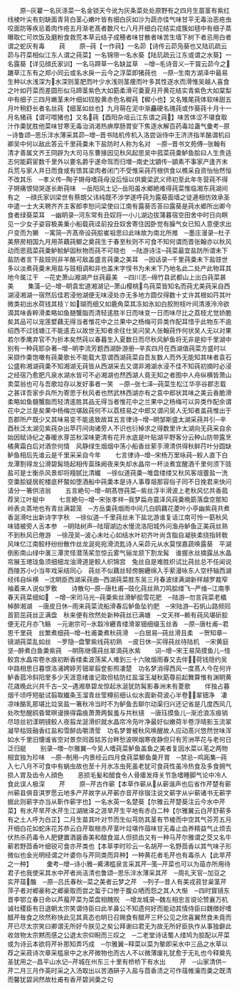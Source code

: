 <!-- { "loadSidebar": true } -->
　　原─灰藋一名灰涤菜一名金锁天今讹为灰条菜处处原野有之四月生苗茎有紫红线棱叶尖有刻缺面青背白茎心嫩叶皆有细白灰如沙为蔬亦佳气味甘平无毒治恶疮虫咬面防等疾忌着肉作疮五月渐老髙者数尺七八月开细白花结实成簇如毬中有细子蒸曝取仁可炊饭及磨粉食救荒本草云结子成穂者味甘散者味苦生墙下树下者忌用白者谓之蛇灰有毒
　　莼
　　原─莼【一作莼】一名茆【诗传云茆凫葵也又陆玑疏云茆与荇菜相似江东人谓之莼菜】一名锦带一名水葵【陆玑疏云江东或谓之水葵】一名露葵【详见顔氏家训】一名马蹄草一名缺盆草　─增─毛诗音义─干寳云茆今之蹗草江东有之郑小同云或名水戾一云今之浮菜即猪莼也　─原─生南方湖泽中最易生种以水浅深为水深则茎肥而叶少水浅则茎痩而叶多其性逐水而滑惟吴越人喜食之叶如荇菜而差圆形似马蹄茎紫色大如筯柔滑可羮夏月开黄花结实青紫色大如棠梨中有细子三四月嫩茎未叶细如钗股黄赤色名穉莼【穉小也】又名雉尾莼体软味甜五月叶稍舒长者名丝莼【细茎如丝也】九月萌在泥中渐麤硬名瑰莼或作葵莼十月十一月名猪莼【谓可喂猪也】又名莼【酉阳杂俎云江东谓之莼】味苦体涩不堪食取汁作羮犹胜他菜味甘寒无毒治消渇热痹厚肠胃安下焦逐水解百药毒竝蛊气彚考─原─诗鲁颂─思乐泮水薄采其茆─增─晋书陆机传机入洛尝诣侍中王济济指羊酪谓机曰卿吴中何以敌此答云千里莼羮未下盐防时人称为名对　─原─晋书文苑傅─张翰有清才善属文齐王冏辟为大司马东曹掾因见秋风起思吴中菰菜莼羮鲈鱼脍曰人生贵适志何能羁宦数千里外以要名爵乎遂命驾而归増─南史沈顗传─顗素不事家产逢齐末兵荒与家人并日而食或有馈其梁肉者闭门不受惟采莼荇根供食以樵采自资怡怡然恒不改其乐　─孝义传─陶子锵母嗜莼母没后恒以供奠梁武义师初至此年冬营莼不得子锵痛恨恸哭遂长断莼味　─岳阳风土记─岳阳虽水郷絶难得莼菜惟临湘东莼湖间有之　─顔氏家训梁世有蔡朗父讳纯既不涉学遂呼莼为露葵面墙之徒逓相仿效承圣中遣一士大夫聘齐齐主客郎李恕问梁使曰江南有露葵否荅曰露葵是莼水郷所出卿今食者绿葵菜耳　─幽眀录─河东常有丑奴将一小儿湖边拔蒲暮宿空田舍中时日向瞑见一少女子姿容极美乗小船载莼迳前投丑奴舍寄住因卧觉有臊气女已知人意便求出户变而为獭　─寓简─齐髙帝设莼脍崔祖思曰此味故为南北所推　─墨庄漫录─杜子美祭房相国九月用茶藕莼鲫之奠莼生于春至秋则不可食不知何谓而晋张翰亦以秋风动而思菰菜莼羮鲈鲙鲈固秋物而莼不可晓也　─陆游诗注─莼菜最宜盐防所谓未下盐防者言下盐豉则非羊酪可敌盖盛言莼羮之美耳　─因话录─千里莼羮未下盐豉世多以淡煮莼羮未用盐与豉相调和非也盖末字悮书为未末下乃地名此二处产此物耳其地今属江干　─花史萧山湘湖产丝莼最美　─四川志─绵竹县武都山上出白莼菜甚美
　　集藻─记─增─眀袁宏道湘湖记─萧山樱桃鸟莼菜皆知名而莼尤美莼采自西湖浸湘湖一宿然后佳若浸他湖便无味浸处亦无多地方圆仅得数十丈许其根如荇其叶微类初出水荷钱其枝丫如瑚而细又如鹿角菜其冻如氷如白胶附枝叶间清液泠泠欲滴其味香粹滑柔略如鱼髄蟹脂而清轻逺胜半日而味变一日而味尽比之荔枝尤觉娇脆矣其品可以宠莲嬖藕无得当者惟花中之兰果中之杨梅可异类作配耳惜乎此物东不逾绍西不过钱塘江不能逺去以故世无知者余往仕吴问吴人张翰莼作何状吴人无以对果若尔季鹰弃官不为折本矣然莼以春暮生入夏数日而尽秋风鲈鱼将无非是抑千里湖中别有一种莼耶杂著─增─眀李流芳题西湖卧游册─辛亥四月在西湖值莼菜方盛时以采撷作羮饱噉有莼羮歌长不能载大意谓西湖莼菜自吾友数人而外无能知其味者袁石公盛称湘湖莼羮不知湘湖无莼皆从西湖采去又谓非湘湖水浸不佳不知莼初摘时必浸之经宿乃愈肥凡泉水湖水皆可不必湘湖也然西湖人竟无知之者图中人舟纵横皆萧山卖菜翁也可与吾歌竝存以发好事者一笑　─原─张七泽─莼菜生松江华亭谷郡志载之甚详吾家步兵所为寄思于秋风者也然武林西湖亦有之袁中郎状其味之美云香脆滑柔略如鱼髓蟹脂而轻清逺胜其品无得当者惟花中之兰果中之杨梅可以异类作配余谓花中之兰是矣果中杨梅岂堪敌莼何不以荔枝易之中郎又谓问吴人无知者盖莼惟出于吾郡所产既少又其味易变不能逺致故耳五言律诗─增─眀邹斯盛太湖采莼并引─辛酉秋泛太湖见紫莼杂出苹荇间询诸旁人不识也衍棹求之得数里许太湖向无莼采自余始因赋诗纪之春暖氷芽茁秋深味更清有花开水底是叶贴湖平野客分云种山防带露烹橘黄霜白后对酒奈何情　风静绿生烟烟中荡小船香丝萦手滑清供得秋鲜荇叶分圆缺鲈鱼相后先谁云是千里采采自今年
　　七言律诗─增─宋杨万里咏莼─鲛人直下白龙潭割得龙公滑碧髯晓起相传蘂珠阙夜来失却水晶帘一杯淡煮宜醒酒千里何须下豉盐可是士衡杀风景却将羶腻比清纎　─徐似道莼羮─堆盘缕缕又秋风客俎虀盐一洗空羮脍疑居舵楼底杯螯如堕酒船中莼羮本是诗人事尊爼那容俗子同不日挽君来快问请分一箸供涪翁
　　五言絶句─增─眀髙啓莼菜─紫丝浮半滑波上老秋风忆共香菰荐吴江叶艇中
　　七言絶句─增─宋张孝祥─我梦扁舟震泽风莼羮晩筯落盘空那知岭表炎蒸地也有青丝满碧笼　─方岳羮莼烟雨中间几白鸥藕花菱叶小亭幽紫莼共煮香涎滑吐出新诗字字秋　─徐似道─千里莼丝未下盐北游谁复话江南可怜一筯秋风味错被旁人舌本参　─眀陆树声─陆瑁湖边水慢流洛阳城外问渔舟鲈鱼正美莼丝熟不到秋风已倦游　─徐茂吴─波心未吐心如结水叶初齐叶尚含脂自凝肤柔绕指转敎风味忆江南鲛杼纷纷散作丝龙涎宛宛滑流匙诗人采茆元从水莫悮嘉蔬唤露葵　平湖倒影南山绿中滙三潭灵怪潜荡桨忽惊云雾气骊龙颔下割龙髯　谁握氷丝摘露丛水晶帘展玉璁珑鱼须细细龙油滑道是鲛人织锦宫　兔丝自是难胜织试比莼丝总不任闻说西陵苏小小当年戏采结同心　莼丝不似藕丝轻傍腕纒绵入手萦漫咏东人空杼轴西湖经纬自纵横　─沈眀臣西湖采莼曲─西湖莼菜胜东吴三月春波绿满湖新样越罗裁窄袖着来人说似罗敷
　　诗散句─原─唐杜甫─豉化莼丝熟刀鸣脍缕飞─严维─江南季春天莼菜细如　─增─宋司马光─莼羮紫丝滑鲈脍雪花肥　─陆游─勿言莼菜老檥棹醉湘湖　─唐皮日休─雨来莼菜流船滑春后鲈鱼坠钓肥　─宋陆游─石帆山路频囘首箭茁莼丝正满盘　秋来便有欣然处新种莼丝已满塘　─文天祥─赖有莼风堪斫脍便无花月亦飞觞　─元谢宗可─氷縠冷纒青缕滑翠钿细缀玉丝香　─原─唐杜甫─君思千里莼　丝繁煮细莼─增─杜甫羮煮秋莼滑　─白居易─莼丝滑且柔　─贺知章─镜湖莼菜乱如丝　─罗隐─盘擎紫线莼初熟　─皮日休─买得莼丝待陆机　─宋黄庭坚─醉煮白鱼羮紫莼　─眀陈继儒莼丝翠滴莼氷紫
　　词─增─宋王易简摸鱼儿─怪鲛宫水晶帘卷氷痕初断香缕柔波荡桨人难到三十六陂烟雨春又去伴荷钱隠约吴中路相思日暮恨洛浦娉婷芳钿翠翦奁影照凄楚　功名梦消得西风一度髙人今在何许鲈香菰冷斜阳里多少天涯意绪谁记取但枯防红盐溜玉凝秋筯尊前起舞算惟有渊眀黄花歳晚此兴共千古─又─遇湘臯碧龙惊起氷涎犹防髯影春洲未有菱歌
　　伴独占暮烟千顷呼短艇试翦取纎条玉溜青丝莹樽前细认似水面新荷波心半卷翠钿净　凄凉味酪乳那堪比竝吴盐一箸秋冷当时不为鲈鱼去聊尔动渠归兴还记省是几度西风几处吹愁醒鸥昏鹭暝谩换得霜痕萧萧两鬓羞与共秋镜　─唐珏摸鱼儿─渐沧浪冻痕销尽琼丝初漾眀镜鲛人夜翦龙涎滑织就水晶帘冷凫叶净最好似嫩荷半卷浮晴影玉流翠凝早枯豉融香红盐和雪醉齿嚼清莹　功名梦曽被秋风唤醒故人应动髙兴悠然世味浑如水千里旧懐谁省空对景奈囘首姑苏台畔愁波暝烟寒夜静但只有芳洲苹花与老何日泛归艇
　　别录─増─尔雅翼─今吴人嗜莼菜鲈鱼盖鱼之美者复因水菜以芼之两物相宜独为珍味　─原─制用─内景经云四月食莼菜鲫鱼羮开胃　─禁忌─鸡跖集─莼入七八月不可食中有蜗虫故也至十月氷冻虫死虽老犹可食莼性虽冷热食及多食拥气损人胃及齿令人顔色
　　恶损毛髪和醋食令人骨痿发痔关节急嗜睡脚气论中冷人食此误人极深
　　芹
　　原─芹古作蕲【本草作蕲从从蕲谐声也后省作芹楚有蕲州蕲县俱音淇罗愿云地多产芹故字从芹蕲亦音芹徐锴注说文蕲字从屮蕲诸书无蕲字据此则蕲字亦当从靳作蕲字也】一名水英一名楚葵【尔雅云芹楚葵注云今水中芹菜】有水芹旱芹水芹生江湖陂泽之涯旱芹生平地有赤白二种【尔雅翼云白芹舒蕲多有之土人呼为白芷】二月生苗其叶对节而生似芎防其茎有节棱而中空其气芬芳五月开细白花如蛇床花苏恭云白芹取根赤芹茎叶竝堪作葅味甘无毒止血养精益气止烦去伏热杀药毒令人肥健置酒醤香美和醋食滋人但损齿又有一种马芹尔雅谓之茭又名牛蕲若野茴香叶细锐可食亦芹类也【本草李时珍云一名胡芹一名野茴香以其气味子形微似也金光明经谓之叶婆你与芹同类而异种】一种黄花者毛芹也有毒杀人【此旱芹之一种】
　　彚考─增─诗小雅─觱沸槛泉言采其芹─笺─芹菜也可以为葅亦所用待君子也我使采其水中芹者尚洁清也鲁颂─思乐泮水薄采其芹　─周礼天官─加豆之实芹葅醢　─原─吕氏春秋─菜之美者云梦之芹　─列子─昔人有美戎菽甘枲茎芹萍子者对郷豪称之郷豪取而尝之蜇于口惨于腹众哂而怨之其人大惭　─四时寳镜东晋李鄂立春日命以芦菔芹菜为菜盘相餽贶　─增龙城录─魏左相忠言谠论赞襄万机诚社稷臣有日退朝太宗笑谓侍臣曰此羊鼻公不知遗何好而能动其情侍臣曰魏徴好嗜醋芹毎食之欣然称快此见其真态也眀日召赐食有醋芹三杯公见之欣喜翼然食未竟而芹已尽太宗笑曰卿谓无所好今朕见之矣公拜谢曰君无为故无所好臣执作从事独僻此收敛物太宗黙而感之公退太宗仰睨而三叹之　─二老堂诗话蜀人缕鸠为脍配以芹菜或为诗云本欲将芹补那知弄巧成　─尔雅翼─释菜以菜为摰即采水中三品之水草以荐之采菽诗次章采槛泉中之水芹微物也而古人不以微薄废礼犹愈于无礼也今释奠先圣犹用之─昌平山水记─芹城在州东三十里有桥桥下有水出
　　芹　─山家清供─芹二月三月作英时采之入汤取出以苦酒硏子入盐与茴香渍之可作葅帷瀹而羮之既清而馨犹碧涧然故杜甫有香芹碧涧羮之句
